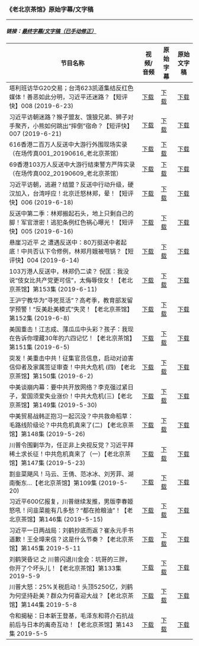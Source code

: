 ### 《老北京茶馆》原始字幕/文字稿
---
#####  链接：[最终字幕/文字稿（已手动修正）](https://github.com/gfw-breaker/teahouse-subtitles)
| 节目名称 | 视频/音频 | 原始字幕 | 原始文字稿
|---|---|---|---|
| 塔利班访华G20交易；台湾623凯道集结反红色媒体！善恶如此分明，习近平还迷路？【短评快】008 (2019-6-23) | [下载](https://y2mate.com/zh-cn/search/_fj2jPJAGwKU) | [下载](../channels/teahouse/_fj2jPJAGwKU.srt?raw=true) | [下载](../channels/teahouse/_fj2jPJAGwKU.text?raw=true) | 
| 习近平访朝迷路？猴子盟友、饿狼兄弟、狮子对手聚齐，小熊如何跳出“摔倒”宿命？【短评快】007 (2019-6-21) | [下载](https://y2mate.com/zh-cn/search/_h73082snJT0) | [下载](../channels/teahouse/_h73082snJT0.srt?raw=true) | [下载](../channels/teahouse/_h73082snJT0.text?raw=true) | 
| 616香港二百万人反送中大游行外围现场实录（在场传真001_20190616_老北京茶馆） | [下载](https://y2mate.com/zh-cn/search/_kGQdBBVz1Zo) | [下载](../channels/teahouse/_kGQdBBVz1Zo.srt?raw=true) | [下载](../channels/teahouse/_kGQdBBVz1Zo.text?raw=true) | 
| 69香港103万人反送中大游行结束警方严阵实录（在场传真002_20190609_老北京茶馆） | [下载](https://y2mate.com/zh-cn/search/_6Zp8CcAIV0c) | [下载](../channels/teahouse/_6Zp8CcAIV0c.srt?raw=true) | [下载](../channels/teahouse/_6Zp8CcAIV0c.text?raw=true) | 
| 习近平访朝，逃避？结盟？反送中行动升级，硬汉加入，台湾呼应！北京迁怒林郑，晕！【短评快】006 (2019-6-18) | [下载](https://y2mate.com/zh-cn/search/_pqjfbWyNjGs) | [下载](../channels/teahouse/_pqjfbWyNjGs.srt?raw=true) | [下载](../channels/teahouse/_pqjfbWyNjGs.text?raw=true) | 
| 反送中第二季：林郑搬起石头，地上只剩自己的脚！军官泄密！逃犯条例红色祸心曝光！【短评快】005 (2019-6-16) | [下载](https://y2mate.com/zh-cn/search/_EOmI4AbqNbg) | [下载](../channels/teahouse/_EOmI4AbqNbg.srt?raw=true) | [下载](../channels/teahouse/_EOmI4AbqNbg.text?raw=true) | 
| 悬崖习近平 之 遭遇反送中：80万挺送中者起底！中共否认下令修例，林郑月娥被甩锅？【短评快】004 (2019-6-14) | [下载](https://y2mate.com/zh-cn/search/_GPUMdA-iu2M) | [下载](../channels/teahouse/_GPUMdA-iu2M.srt?raw=true) | [下载](../channels/teahouse/_GPUMdA-iu2M.text?raw=true) | 
| 103万港人反送中，林郑仍二读？ 倪匡：我没说“伎女比共产党更可信”，太侮辱伎女！【老北京茶馆】第153集 (2019-6-11) | [下载](https://y2mate.com/zh-cn/search/_hO1vL5WVg30) | [下载](../channels/teahouse/_hO1vL5WVg30.srt?raw=true) | [下载](../channels/teahouse/_hO1vL5WVg30.text?raw=true) | 
| 王沪宁教华为“寻死觅活”？高考季，教育部发留学预警！“反美赴美模式”失灵！【老北京茶馆】第152集 (2019-6-8) | [下载](https://y2mate.com/zh-cn/search/_bgmMhlH0K6o) | [下载](../channels/teahouse/_bgmMhlH0K6o.srt?raw=true) | [下载](../channels/teahouse/_bgmMhlH0K6o.text?raw=true) | 
| 美国重击！江志成、薄瓜瓜中头彩？孩子：我现在告诉你埋藏30年的六四记忆！【老北京茶馆】第151集 (2019-6-5) | [下载](https://y2mate.com/zh-cn/search/_xZ8_5aOvjdg) | [下载](../channels/teahouse/_xZ8_5aOvjdg.srt?raw=true) | [下载](../channels/teahouse/_xZ8_5aOvjdg.text?raw=true) | 
| 突发！美重击中共！征集官员信息，启动对迫害信仰者及家属签证审查！中共大危机 (四) 【老北京茶馆】第150集 (2019-6-2) | [下载](https://y2mate.com/zh-cn/search/_fpgow0trHrM) | [下载](../channels/teahouse/_fpgow0trHrM.srt?raw=true) | [下载](../channels/teahouse/_fpgow0trHrM.text?raw=true) | 
| 中美谈崩内幕：要中共开放网络？李克强过紧日子，爱国须爱失业涨价！中共大危机(三)【老北京茶馆】第149集 (2019-5-30) | [下载](https://y2mate.com/zh-cn/search/_vmjzdiI8YUg) | [下载](../channels/teahouse/_vmjzdiI8YUg.srt?raw=true) | [下载](../channels/teahouse/_vmjzdiI8YUg.text?raw=true) | 
| 中美贸易战韩正抱习一起沉没？中共救命稻草：毛路线阶级论？中共危机真来了(二) 【老北京茶馆】第148集 (2019-5-26) | [下载](https://y2mate.com/zh-cn/search/_dkv88GU5A6w) | [下载](../channels/teahouse/_dkv88GU5A6w.srt?raw=true) | [下载](../channels/teahouse/_dkv88GU5A6w.text?raw=true) | 
| 川普令围剿华为，任正非上央视反党？习近平拜稀土求长征！中共危机真来了（一）【老北京茶馆】第147集 (2019-5-23) | [下载](https://y2mate.com/zh-cn/search/_FiY-xm9KP20) | [下载](../channels/teahouse/_FiY-xm9KP20.srt?raw=true) | [下载](../channels/teahouse/_FiY-xm9KP20.text?raw=true) | 
| 割韭菜飓风！马云、王倩、范冰冰、刘芳菲、湖南衡东…【老北京茶馆】第109集 (2019-5-20) | [下载](https://y2mate.com/zh-cn/search/_0WdxeZBG6wk) | [下载](../channels/teahouse/_0WdxeZBG6wk.srt?raw=true) | [下载](../channels/teahouse/_0WdxeZBG6wk.text?raw=true) | 
| 习近平600亿报复，川普继续发推，男版李春姬怒吼！问韭菜能有几多愁？“都在抢粮油”！【老北京茶馆】第146集 (2019-5-15) | [下载](https://y2mate.com/zh-cn/search/_lNC02WmCiS8) | [下载](../channels/teahouse/_lNC02WmCiS8.srt?raw=true) | [下载](../channels/teahouse/_lNC02WmCiS8.text?raw=true) | 
| 习近平一日两战局：刘鹤抄底而返？崔永元手书道歉！王全璋来信？这是什么节奏？【老北京茶馆】第145集 2019-5-11 | [下载](https://y2mate.com/zh-cn/search/_gYnVC8ag9Ek) | [下载](../channels/teahouse/_gYnVC8ag9Ek.srt?raw=true) | [下载](../channels/teahouse/_gYnVC8ag9Ek.text?raw=true) | 
| 刘鹤哭昏记 之 川普闪退川金会：坑哥的三胖，你开了个坏头儿！【老北京茶馆】第133集 2019-5-9 | [下载](https://y2mate.com/zh-cn/search/_SYyHPSEqLNc) | [下载](../channels/teahouse/_SYyHPSEqLNc.srt?raw=true) | [下载](../channels/teahouse/_SYyHPSEqLNc.text?raw=true) | 
| 川普大怒：25%关税启动！头顶5250亿，刘鹤为何坚持赴美？群众为何喜迎大战？【老北京茶馆】第144集 2019-5-8 | [下载](https://y2mate.com/zh-cn/search/_ylMIyjGATm8) | [下载](../channels/teahouse/_ylMIyjGATm8.srt?raw=true) | [下载](../channels/teahouse/_ylMIyjGATm8.text?raw=true) | 
| 令和揭秘：日本新王登基，毛泽东和蒋介石抗战前后与日本的离奇互动！【老北京茶馆】第143集 2019-5-5 | [下载](https://y2mate.com/zh-cn/search/_KkkVDti65MA) | [下载](../channels/teahouse/_KkkVDti65MA.srt?raw=true) | [下载](../channels/teahouse/_KkkVDti65MA.text?raw=true) | 
